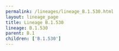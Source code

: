 ```yaml
---
permalink: /lineages/lineage_B.1.530.html
layout: lineage_page
title: Lineage B.1.530
lineage: B.1.530
parent: B.1
children: ['B.1.530']
---
```

